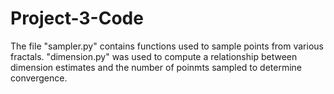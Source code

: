 ﻿# Project-3-Code

The file "sampler.py" contains functions used to sample points from various fractals. "dimension.py" was used to compute a relationship between dimension estimates and the number of poinmts sampled to determine convergence. 
